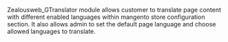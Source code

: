 Zealousweb_GTranslator module allows customer to translate page content with different enabled languages within mangento store configuration section. It also allows admin to set the default page language and choose allowed languages to translate.